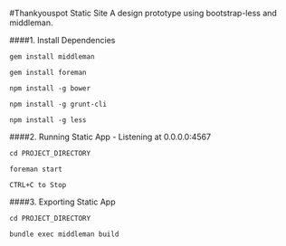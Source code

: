 #Thankyouspot Static Site
A design prototype using bootstrap-less and middleman.


####1. Install Dependencies
```	
gem install middleman
```
```
gem install foreman
```
```
npm install -g bower
```
```
npm install -g grunt-cli
```
```
npm install -g less
```
	
####2. Running Static App - Listening at 0.0.0.0:4567
```
cd PROJECT_DIRECTORY
```
```
foreman start
```
```
CTRL+C to Stop
```
	
####3. Exporting Static App
```
cd PROJECT_DIRECTORY
```
```
bundle exec middleman build
```
